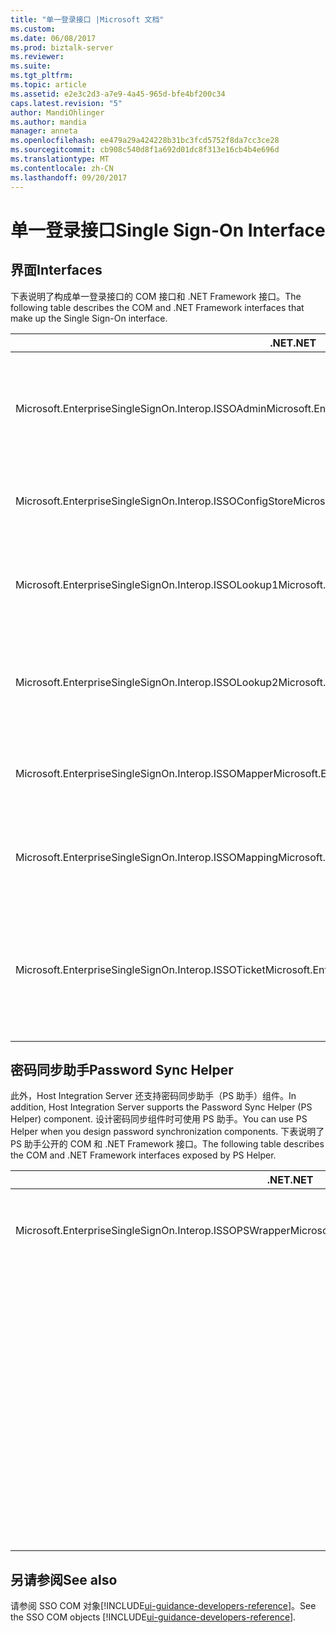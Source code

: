 ```yaml
---
title: "单一登录接口 |Microsoft 文档"
ms.custom: 
ms.date: 06/08/2017
ms.prod: biztalk-server
ms.reviewer: 
ms.suite: 
ms.tgt_pltfrm: 
ms.topic: article
ms.assetid: e2e3c2d3-a7e9-4a45-965d-bfe4bf200c34
caps.latest.revision: "5"
author: MandiOhlinger
ms.author: mandia
manager: anneta
ms.openlocfilehash: ee479a29a424228b31bc3fcd5752f8da7cc3ce28
ms.sourcegitcommit: cb908c540d8f1a692d01dc8f313e16cb4b4e696d
ms.translationtype: MT
ms.contentlocale: zh-CN
ms.lasthandoff: 09/20/2017
---
```

# <a name="single-sign-on-interface"></a><span data-ttu-id="b491f-102">单一登录接口</span><span class="sxs-lookup"><span data-stu-id="b491f-102">Single Sign-On Interface</span></span>

## <a name="interfaces"></a><span data-ttu-id="b491f-103">界面</span><span class="sxs-lookup"><span data-stu-id="b491f-103">Interfaces</span></span>
<span data-ttu-id="b491f-104">下表说明了构成单一登录接口的 COM 接口和 .NET Framework 接口。</span><span class="sxs-lookup"><span data-stu-id="b491f-104">The following table describes the COM and .NET Framework interfaces that make up the Single Sign-On interface.</span></span>  
  
|<span data-ttu-id="b491f-105">.NET</span><span class="sxs-lookup"><span data-stu-id="b491f-105">.NET</span></span>|<span data-ttu-id="b491f-106">COM</span><span class="sxs-lookup"><span data-stu-id="b491f-106">COM</span></span>|<span data-ttu-id="b491f-107">Description</span><span class="sxs-lookup"><span data-stu-id="b491f-107">Description</span></span>|  
|----------|---------|-----------------|  
|<span data-ttu-id="b491f-108">Microsoft.EnterpriseSingleSignOn.Interop.ISSOAdmin</span><span class="sxs-lookup"><span data-stu-id="b491f-108">Microsoft.EnterpriseSingleSignOn.Interop.ISSOAdmin</span></span>|<span data-ttu-id="b491f-109">ISSOAdmin 接口 (COM)</span><span class="sxs-lookup"><span data-stu-id="b491f-109">ISSOAdmin Interface (COM)</span></span>|<span data-ttu-id="b491f-110">创建、更新和删除 SSO 应用程序。</span><span class="sxs-lookup"><span data-stu-id="b491f-110">Creates, updates, and deletes an SSO application.</span></span> <span data-ttu-id="b491f-111">还执行其他管理功能。</span><span class="sxs-lookup"><span data-stu-id="b491f-111">Also performs other administration functions.</span></span>|  
|<span data-ttu-id="b491f-112">Microsoft.EnterpriseSingleSignOn.Interop.ISSOConfigStore</span><span class="sxs-lookup"><span data-stu-id="b491f-112">Microsoft.EnterpriseSingleSignOn.Interop.ISSOConfigStore</span></span>|<span data-ttu-id="b491f-113">ISSOConfigStore 接口 (COM)</span><span class="sxs-lookup"><span data-stu-id="b491f-113">ISSOConfigStore Interface (COM)</span></span>|<span data-ttu-id="b491f-114">获取和设置 SSO 配置存储中的信息。</span><span class="sxs-lookup"><span data-stu-id="b491f-114">Gets and sets information in the SSO configuration store.</span></span>|  
|<span data-ttu-id="b491f-115">Microsoft.EnterpriseSingleSignOn.Interop.ISSOLookup1</span><span class="sxs-lookup"><span data-stu-id="b491f-115">Microsoft.EnterpriseSingleSignOn.Interop.ISSOLookup1</span></span>|<span data-ttu-id="b491f-116">ISSOLookup1 接口 (COM)</span><span class="sxs-lookup"><span data-stu-id="b491f-116">ISSOLookup1 Interface (COM)</span></span>|<span data-ttu-id="b491f-117">允许您查找当前用户对指定应用程序的外部凭据。</span><span class="sxs-lookup"><span data-stu-id="b491f-117">Enables you to look up the external credentials on a specified application for the current user.</span></span>|  
|<span data-ttu-id="b491f-118">Microsoft.EnterpriseSingleSignOn.Interop.ISSOLookup2</span><span class="sxs-lookup"><span data-stu-id="b491f-118">Microsoft.EnterpriseSingleSignOn.Interop.ISSOLookup2</span></span>|<span data-ttu-id="b491f-119">ISSOLookup2 接口 (COM)</span><span class="sxs-lookup"><span data-stu-id="b491f-119">ISSOLookup2 Interface (COM)</span></span>|<span data-ttu-id="b491f-120">同上，但您还可查找指定外部用户的 Windows 凭据。</span><span class="sxs-lookup"><span data-stu-id="b491f-120">As above, but also enables you to look up the Windows credentials for a specified external user.</span></span>|  
|<span data-ttu-id="b491f-121">Microsoft.EnterpriseSingleSignOn.Interop.ISSOMapper</span><span class="sxs-lookup"><span data-stu-id="b491f-121">Microsoft.EnterpriseSingleSignOn.Interop.ISSOMapper</span></span>|<span data-ttu-id="b491f-122">ISSOMapper 接口 (COM)</span><span class="sxs-lookup"><span data-stu-id="b491f-122">ISSOMapper Interface (COM)</span></span>|<span data-ttu-id="b491f-123">允许您设置当前用户对指定应用程序的外部凭据。</span><span class="sxs-lookup"><span data-stu-id="b491f-123">Enables you to set the external credentials for the current user for a specified application.</span></span>|  
|<span data-ttu-id="b491f-124">Microsoft.EnterpriseSingleSignOn.Interop.ISSOMapping</span><span class="sxs-lookup"><span data-stu-id="b491f-124">Microsoft.EnterpriseSingleSignOn.Interop.ISSOMapping</span></span>|<span data-ttu-id="b491f-125">ISSOMapping 接口 (COM)</span><span class="sxs-lookup"><span data-stu-id="b491f-125">ISSOMapping Interface (COM)</span></span>|<span data-ttu-id="b491f-126">创建并维护用户与关联应用程序之间的映射。</span><span class="sxs-lookup"><span data-stu-id="b491f-126">Creates and maintains the mapping between users and affiliated applications.</span></span>|  
|<span data-ttu-id="b491f-127">Microsoft.EnterpriseSingleSignOn.Interop.ISSOTicket</span><span class="sxs-lookup"><span data-stu-id="b491f-127">Microsoft.EnterpriseSingleSignOn.Interop.ISSOTicket</span></span>|<span data-ttu-id="b491f-128">ISSOTicket 接口 (COM)</span><span class="sxs-lookup"><span data-stu-id="b491f-128">ISSOTicket Interface (COM)</span></span>|<span data-ttu-id="b491f-129">创建包含相应安全信息的票证。</span><span class="sxs-lookup"><span data-stu-id="b491f-129">Creates the ticket that contains the appropriate security information.</span></span> <span data-ttu-id="b491f-130">此票证随后与应用程序中的相应消息一起发送。</span><span class="sxs-lookup"><span data-stu-id="b491f-130">This ticket is then sent on with the appropriate message from your application.</span></span>|  


## <a name="password-sync-helper"></a><span data-ttu-id="b491f-131">密码同步助手</span><span class="sxs-lookup"><span data-stu-id="b491f-131">Password Sync Helper</span></span>  
 <span data-ttu-id="b491f-132">此外，Host Integration Server 还支持密码同步助手（PS 助手）组件。</span><span class="sxs-lookup"><span data-stu-id="b491f-132">In addition, Host Integration Server supports the Password Sync Helper (PS Helper) component.</span></span> <span data-ttu-id="b491f-133">设计密码同步组件时可使用 PS 助手。</span><span class="sxs-lookup"><span data-stu-id="b491f-133">You can use PS Helper when you design password synchronization components.</span></span> <span data-ttu-id="b491f-134">下表说明了 PS 助手公开的 COM 和 .NET Framework 接口。</span><span class="sxs-lookup"><span data-stu-id="b491f-134">The following table describes the COM and .NET Framework interfaces exposed by PS Helper.</span></span>  
  
|<span data-ttu-id="b491f-135">.NET</span><span class="sxs-lookup"><span data-stu-id="b491f-135">.NET</span></span>|<span data-ttu-id="b491f-136">COM</span><span class="sxs-lookup"><span data-stu-id="b491f-136">COM</span></span>|<span data-ttu-id="b491f-137">Description</span><span class="sxs-lookup"><span data-stu-id="b491f-137">Description</span></span>|  
|----------|---------|-----------------|  
|<span data-ttu-id="b491f-138">Microsoft.EnterpriseSingleSignOn.Interop.ISSOPSWrapper</span><span class="sxs-lookup"><span data-stu-id="b491f-138">Microsoft.EnterpriseSingleSignOn.Interop.ISSOPSWrapper</span></span>|<span data-ttu-id="b491f-139">ISSONotification 接口 (COM)</span><span class="sxs-lookup"><span data-stu-id="b491f-139">ISSONotification Interface (COM)</span></span>|<span data-ttu-id="b491f-140">处理与非 Windows 操作系统之间的密码更改。</span><span class="sxs-lookup"><span data-stu-id="b491f-140">Handles password changes to and from non-Windows operating systems.</span></span>|  
||<span data-ttu-id="b491f-141">SExternalAccount 结构 (COM)</span><span class="sxs-lookup"><span data-stu-id="b491f-141">SExternalAccount Structure (COM)</span></span>|<span data-ttu-id="b491f-142">描述外部帐户。</span><span class="sxs-lookup"><span data-stu-id="b491f-142">Describes an external account.</span></span>|  
||<span data-ttu-id="b491f-143">SPasswordChange 结构 (COM)</span><span class="sxs-lookup"><span data-stu-id="b491f-143">SPasswordChange Structure (COM)</span></span>|<span data-ttu-id="b491f-144">描述密码更改。</span><span class="sxs-lookup"><span data-stu-id="b491f-144">Describes a password change.</span></span>|  
||<span data-ttu-id="b491f-145">SPasswordChangeComplete 结构 (COM)</span><span class="sxs-lookup"><span data-stu-id="b491f-145">SPasswordChangeComplete Structure (COM)</span></span>|<span data-ttu-id="b491f-146">描述密码更改的完成过程。</span><span class="sxs-lookup"><span data-stu-id="b491f-146">Describes the completion of a password change.</span></span>|  
||<span data-ttu-id="b491f-147">状态结构 (COM)</span><span class="sxs-lookup"><span data-stu-id="b491f-147">SStatus Structure (COM)</span></span>|<span data-ttu-id="b491f-148">描述错误或事件。</span><span class="sxs-lookup"><span data-stu-id="b491f-148">Describes an error or event.</span></span>|  
||<span data-ttu-id="b491f-149">SAdapterInGroup 结构 (COM)</span><span class="sxs-lookup"><span data-stu-id="b491f-149">SAdapterInGroup Structure (COM)</span></span>|<span data-ttu-id="b491f-150">描述给定组中的适配器。</span><span class="sxs-lookup"><span data-stu-id="b491f-150">Describes the adapters in a given group.</span></span>|  
||<span data-ttu-id="b491f-151">SAdapter 结构 (COM)</span><span class="sxs-lookup"><span data-stu-id="b491f-151">SAdapter Structure (COM)</span></span>|<span data-ttu-id="b491f-152">描述特定的适配器。</span><span class="sxs-lookup"><span data-stu-id="b491f-152">Describes a specific adapter.</span></span>|

## <a name="see-also"></a><span data-ttu-id="b491f-153">另请参阅</span><span class="sxs-lookup"><span data-stu-id="b491f-153">See also</span></span>
<span data-ttu-id="b491f-154">请参阅 SSO COM 对象[!INCLUDE[ui-guidance-developers-reference](../includes/ui-guidance-developers-reference.md)]。</span><span class="sxs-lookup"><span data-stu-id="b491f-154">See the SSO COM objects [!INCLUDE[ui-guidance-developers-reference](../includes/ui-guidance-developers-reference.md)].</span></span> 